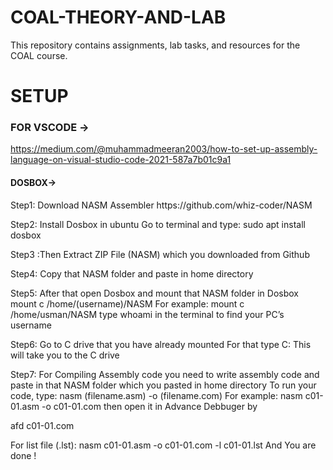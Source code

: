 # COAL-THEORY-AND-LAB
This repository contains assignments, lab tasks, and resources for the COAL course.
# SETUP 
### FOR VSCODE -> 
https://medium.com/@muhammadmeeran2003/how-to-set-up-assembly-language-on-visual-studio-code-2021-587a7b01c9a1
#### DOSBOX->
<p>Step1: Download NASM Assembler
https://github.com/whiz-coder/NASM</p>
<p>Step2: Install Dosbox in ubuntu
Go to terminal and type: sudo apt install dosbox</p>
<p>Step3 :Then Extract ZIP File (NASM) which you downloaded from Github</p>
<p>Step4: Copy that NASM folder and paste in home directory</p>
<p>Step5: After that open Dosbox and mount that NASM folder in Dosbox
mount c /home/(username)/NASM
For example:
mount c /home/usman/NASM
type whoami in the terminal to find your PC’s username</p>
<p>Step6:
Go to C drive that you have already mounted
For that type
C:
This will take you to the C drive</p>
<p>Step7: For Compiling Assembly code you need to write assembly code and paste in that NASM folder
which you pasted in home directory
To run your code, type:
nasm (filename.asm) -o (filename.com)
For example:
nasm c01-01.asm -o c01-01.com
then open it in Advance Debbuger by

afd c01-01.com

For list file (.lst):
nasm c01-01.asm -o c01-01.com -l c01-01.lst
And You are done !
</p>
